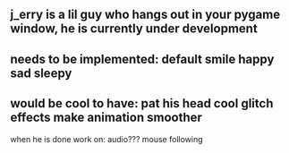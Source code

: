 j_erry is a lil guy who hangs out in your pygame window, he is currently under development
--------------------------------------------------------------------------------------------------------------
needs to be implemented:
default
smile
happy
sad
sleepy
--------------------------------------------------------------------------------------------------------------
would be cool to have:
pat his head
cool glitch effects
make animation smoother
--------------------------------------------------------------------------------------------------------------
when he is done work on:
audio???
mouse following
